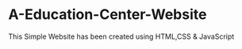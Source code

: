 # A-Education-Center-Website
This  Simple Website has been created using HTML,CSS &amp; JavaScript 
